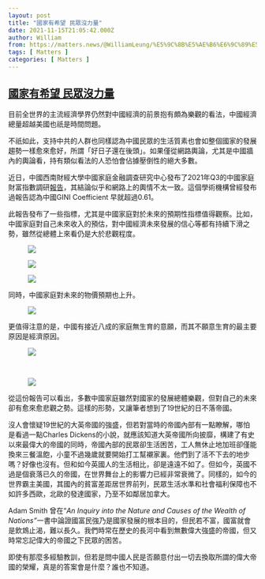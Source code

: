```yaml
---
layout: post
title: "國家有希望 民眾沒力量"
date: 2021-11-15T21:05:42.000Z
author: William
from: https://matters.news/@WilliamLeung/%E5%9C%8B%E5%AE%B6%E6%9C%89%E5%B8%8C%E6%9C%9B-%E6%B0%91%E7%9C%BE%E6%B2%92%E5%8A%9B%E9%87%8F-bafyreicybvpckzd4ftkdyinpmjdzthgw2cu7oxezrpwe3oy7osmmc7bb3y
tags: [ Matters ]
categories: [ Matters ]
---
```

<!--1637010342000-->
[國家有希望 民眾沒力量](https://matters.news/@WilliamLeung/%E5%9C%8B%E5%AE%B6%E6%9C%89%E5%B8%8C%E6%9C%9B-%E6%B0%91%E7%9C%BE%E6%B2%92%E5%8A%9B%E9%87%8F-bafyreicybvpckzd4ftkdyinpmjdzthgw2cu7oxezrpwe3oy7osmmc7bb3y)
------

<div>
<p>目前全世界的主流經濟學界仍然對中國經濟的前景抱有頗為樂觀的看法，中國經濟總量超越美國也祇是時間問題。</p><p>不祇如此，支持中共的人群也同樣認為中國民眾的生活質素也會如整個國家的發展趨勢一樣愈來愈好，所謂「好日子還在後頭」。如果僅從網路輿論，尤其是中國牆內的輿論看，持有類似看法的人恐怕會佔據壓倒性的絕大多數。</p><p>近日，中國西南財經大學中國家庭金融調查研究中心發布了2021年Q3的中國家庭財富指數調研<a href="https://chfs.swufe.edu.cn/thinktank/resultsreport.html?id=2502" rel="noopener noreferrer" target="_blank">報告</a>，其結論似乎和網路上的輿情不太一致。這個學術機構曾經發布過報告認為中國GINI Coefficient 早就超過0.61。</p><p>此報告發布了一些指標，尤其是中國家庭對於未來的預期性指標值得觀察。比如，中國家庭對自己未來收入的預估，對中國經濟未來發展的信心等都有持續下滑之勢，雖然從總體上來看仍是大於悲觀程度。</p><figure class="image"><img src="https://assets.matters.news/embed/dfdd3877-3210-4942-bac4-f8298c4634bc.png" data-asset-id="dfdd3877-3210-4942-bac4-f8298c4634bc" referrerpolicy="no-referrer"><figcaption><span></span></figcaption></figure><figure class="image"><img src="https://assets.matters.news/embed/650dc732-ee52-4e7d-a658-59faa28671f4.png" data-asset-id="650dc732-ee52-4e7d-a658-59faa28671f4" referrerpolicy="no-referrer"><figcaption><span></span></figcaption></figure><figure class="image"><img src="https://assets.matters.news/embed/487c812f-e91e-429b-b537-b7745454fe2c.png" data-asset-id="487c812f-e91e-429b-b537-b7745454fe2c" referrerpolicy="no-referrer"><figcaption><span></span></figcaption></figure><p>同時，中國家庭對未來的物價預期也上升。</p><figure class="image"><img src="https://assets.matters.news/embed/c689a05d-884a-4aad-9f7d-3cfa5a5f24e0.png" data-asset-id="c689a05d-884a-4aad-9f7d-3cfa5a5f24e0" referrerpolicy="no-referrer"><figcaption><span></span></figcaption></figure><p>更值得注意的是，中國有接近八成的家庭無生育的意願，而其不願意生育的最主要原因是經濟原因。</p><figure class="image"><img src="https://assets.matters.news/embed/e99c9e68-f440-44ca-93a1-e18037e9fe07.png" data-asset-id="e99c9e68-f440-44ca-93a1-e18037e9fe07" referrerpolicy="no-referrer"><figcaption><span></span></figcaption></figure><p><br></p><figure class="image"><img src="https://assets.matters.news/embed/f2669306-a071-4f41-b02f-c8824ed686cd.png" data-asset-id="f2669306-a071-4f41-b02f-c8824ed686cd" referrerpolicy="no-referrer"><figcaption><span></span></figcaption></figure><p>從這份報告可以看出，多數中國家庭雖然對國家的發展總體樂觀，但對自己的未來卻有愈來愈悲觀之勢。這樣的形勢，又讓筆者想到了19世紀的日不落帝國。</p><p>沒人會懷疑19世紀的大英帝國的強盛，但若對當時的帝國內部有一點瞭解，哪怕是看過一點Charles Dickens的小說，就應該知道大英帝國所向披靡，構建了有史以來最偉大的帝國的同時，帝國內部的民眾卻生活困苦，工人無休止地加班卻僅能換來三餐溫飽，小童不過幾歲就要開始打工幫襯家裏。他們到了活不下去的地步嗎？好像也沒有。但和如今英國人的生活相比，卻是遠遠不如了。但如今，英國不過是個衰落已久的帝國，在世界舞台上的影響力已經非常衰微了。同樣的，如今的世界霸主美國，其國內的貧富差距居世界前列，民眾生活水準和社會福利保障也不如許多西歐，北歐的發達國家，乃至不如鄰居加拿大。</p><p>Adam Smith 曾在“<em>An Inquiry into the Nature and Causes of the Wealth of Nations”</em>一書中論證國富民強乃是國家發展的根本目的，但民若不富，國富就會是飲鴆止渴，難以長久。我們時常在歷史的長河中看到無數偉大強盛的帝國，但又時常忘記偉大的帝國之下民眾的困苦。</p><p>即使有那麼多經驗教訓，但若是問中國人民是否願意付出一切去換取所謂的偉大帝國的榮耀，真是的答案會是什麼？誰也不知道。</p>
</div>
